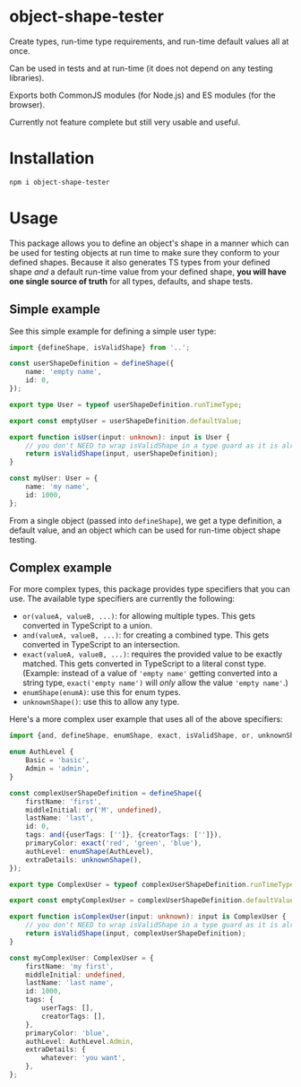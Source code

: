 # object-shape-tester

Create types, run-time type requirements, and run-time default values all at once.

Can be used in tests and at run-time (it does not depend on any testing libraries).

Exports both CommonJS modules (for Node.js) and ES modules (for the browser).

Currently not feature complete but still very usable and useful.

# Installation

```bash
npm i object-shape-tester
```

# Usage

This package allows you to define an object's shape in a manner which can be used for testing objects at run time to make sure they conform to your defined shapes. Because it also generates TS types from your defined shape _and_ a default run-time value from your defined shape, **you will have one single source of truth** for all types, defaults, and shape tests.

## Simple example

See this simple example for defining a simple user type:

<!-- example-link: src/readme-examples/simple-user-shape.example.ts -->

```TypeScript
import {defineShape, isValidShape} from '..';

const userShapeDefinition = defineShape({
    name: 'empty name',
    id: 0,
});

export type User = typeof userShapeDefinition.runTimeType;

export const emptyUser = userShapeDefinition.defaultValue;

export function isUser(input: unknown): input is User {
    // you don't NEED to wrap isValidShape in a type guard as it is already a type guard itself
    return isValidShape(input, userShapeDefinition);
}

const myUser: User = {
    name: 'my name',
    id: 1000,
};
```

From a single object (passed into `defineShape`), we get a type definition, a default value, and an object which can be used for run-time object shape testing.

## Complex example

For more complex types, this package provides type specifiers that you can use. The available type specifiers are currently the following:

-   `or(valueA, valueB, ...)`: for allowing multiple types. This gets converted in TypeScript to a union.
-   `and(valueA, valueB, ...)`: for creating a combined type. This gets converted in TypeScript to an intersection.
-   `exact(valueA, valueB, ...)`: requires the provided value to be exactly matched. This gets converted in TypeScript to a literal const type. (Example: instead of a value of `'empty name'` getting converted into a string type, `exact('empty name')` will _only_ allow the value `'empty name'`.)
-   `enumShape(enumA)`: use this for enum types.
-   `unknownShape()`: use this to allow any type.

Here's a more complex user example that uses all of the above specifiers:

<!-- example-link: src/readme-examples/complex-user-shape.example.ts -->

```TypeScript
import {and, defineShape, enumShape, exact, isValidShape, or, unknownShape} from '..';

enum AuthLevel {
    Basic = 'basic',
    Admin = 'admin',
}

const complexUserShapeDefinition = defineShape({
    firstName: 'first',
    middleInitial: or('M', undefined),
    lastName: 'last',
    id: 0,
    tags: and({userTags: ['']}, {creatorTags: ['']}),
    primaryColor: exact('red', 'green', 'blue'),
    authLevel: enumShape(AuthLevel),
    extraDetails: unknownShape(),
});

export type ComplexUser = typeof complexUserShapeDefinition.runTimeType;

export const emptyComplexUser = complexUserShapeDefinition.defaultValue;

export function isComplexUser(input: unknown): input is ComplexUser {
    // you don't NEED to wrap isValidShape in a type guard as it is already a type guard itself
    return isValidShape(input, complexUserShapeDefinition);
}

const myComplexUser: ComplexUser = {
    firstName: 'my first',
    middleInitial: undefined,
    lastName: 'last name',
    id: 1000,
    tags: {
        userTags: [],
        creatorTags: [],
    },
    primaryColor: 'blue',
    authLevel: AuthLevel.Admin,
    extraDetails: {
        whatever: 'you want',
    },
};
```
